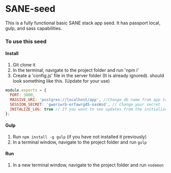 # SANE-seed
This is a fully functional basic SANE stack app seed. It has passport local, gulp, and sass capabilities.

### To use this seed

#### Install
1. Git clone it
2. In the terminal, navigate to the project folder and run 'npm i'
3. Create a 'config.js' file in the server folder (It is already ignored).
should look something like this. (Update for your use)
```javascript
module.exports = {
  PORT: 3000,
  MASSIVE_URI: 'postgres://localhost/app', //Change db name from app to whatever your db name is
  SESSION_SECRET: 'gweriwrb-erfawrg45-oasWsd', // Change your secret
  INITALIZE_LOG: true // If you want to see updates from the initialize_tables function. If not, change to false
};
```

#### Gulp
1. Run `npm install -g gulp` (if you have not installed it previously)
2. In a terminal window, navigate to the project folder and run `gulp`

#### Run
1. In a new terminal window, navigate to the project folder and run `nodemon`
